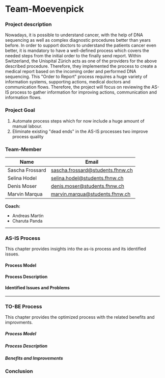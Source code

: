 # Team-Moevenpick

### Project description
Nowadays, it is possible to understand cancer, with the help of DNA sequencing as well as complex diagnostic procedures better than years before. In order to support doctors to understand the patients cancer even better, it is mandatory to have a well-defined process which covers the needed steps from the initial order to the finally send report.  Within Switzerland, the Unispital Zürich acts as one of the providers for the above described procedure. Therefore, they implemented the process to create a medical report based on the incoming order and performed DNA sequencing. This "Order to Report" process requires a huge variety of information systems, supporting actions, medical doctors and communication flows. Therefore, the project will focus on reviewing the AS-IS process to gather information for improving actions, communication and information flows. 

### Project Goal
1. Automate process steps which for now include a huge amount of manual labour. 
2. Eliminate existing "dead ends" in the AS-IS processes two improve process quality 

### Team-Member
|Name|Email|
|----------|---------------|
|Sascha Frossard|sascha.frossard@students.fhnw.ch|
|Selina Hodel|selina.hodel@students.fhnw.ch|
|Denis Moser|denis.moser@students.fhnw.ch|
|Marvin Marqua|marvin.marqua@students.fhnw.ch|  
  
**Coach:**  
- Andreas Martin
- Charuta Panda
  
---

### AS-IS Process
This chapter provides insights into the as-is process and its identified issues. 

#### Process Model

#### Process Description

#### Identified Issues and Problems

---

### TO-BE Process
This chapter provides the optimized process with the related benefits and improvments.

##### Process Model

##### Process Description

##### Benefits and Improvements

### Conclusion